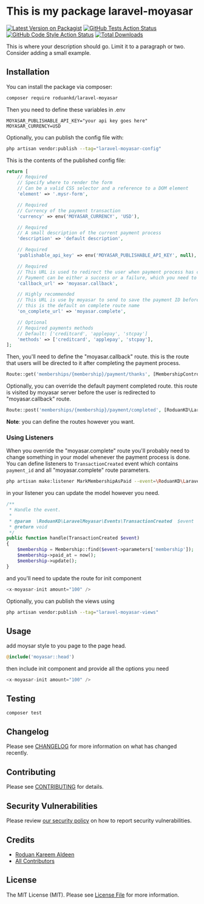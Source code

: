 # This is my package laravel-moyasar

[![Latest Version on Packagist](https://img.shields.io/packagist/v/roduankd/laravel-moyasar.svg?style=flat-square)](https://packagist.org/packages/roduankd/laravel-moyasar)
[![GitHub Tests Action Status](https://img.shields.io/github/workflow/status/roduankd/laravel-moyasar/run-tests?label=tests)](https://github.com/roduankd/laravel-moyasar/actions?query=workflow%3Arun-tests+branch%3Amain)
[![GitHub Code Style Action Status](https://img.shields.io/github/workflow/status/roduankd/laravel-moyasar/Check%20&%20fix%20styling?label=code%20style)](https://github.com/roduankd/laravel-moyasar/actions?query=workflow%3A"Check+%26+fix+styling"+branch%3Amain)
[![Total Downloads](https://img.shields.io/packagist/dt/roduankd/laravel-moyasar.svg?style=flat-square)](https://packagist.org/packages/roduankd/laravel-moyasar)

This is where your description should go. Limit it to a paragraph or two. Consider adding a small example.

## Installation

You can install the package via composer:

```bash
composer require roduankd/laravel-moyasar
```

Then you need to define these variables in .env
```dotenv
MOYASAR_PUBLISHABLE_API_KEY="your api key goes here"
MOYASAR_CURRENCY=USD
```

Optionally, you can publish the config file with:

```bash
php artisan vendor:publish --tag="laravel-moyasar-config"
```

This is the contents of the published config file:

```php
return [
    // Required
    // Specify where to render the form
    // Can be a valid CSS selector and a reference to a DOM element
    'element' => '.mysr-form',

    // Required
    // Currency of the payment transaction
    'currency' => env('MOYASAR_CURRENCY', 'USD'),

    // Required
    // A small description of the current payment process
    'description' => 'default description',

    // Required
    'publishable_api_key' => env('MOYASAR_PUBLISHABLE_API_KEY', null),

    // Required
    // This URL is used to redirect the user when payment process has completed
    // Payment can be either a success or a failure, which you need to verify on you system (We will show this in a couple of lines)
    'callback_url' => 'moyasar.callback',

    // Highly recommended
    // This URL is use by moyasar to send to save the payment ID before redirecting the user to 3-D Secure
    // this is the default on complete route name
    'on_complete_url' => 'moyasar.complete',

    // Optional
    // Required payments methods
    // Default: ['creditcard', 'applepay', 'stcpay']
    'methods' => ['creditcard', 'applepay', 'stcpay'],
];

```
Then, you'll need to define the "moyasar.callback" route. this is the route that users will be directed to it after completing the payment process.

```php
Route::get('memberships/{membership}/payment/thanks', [MembershipController::class, 'thanks'])->name('moyasar.callback');
```

Optionally, you can override the default payment completed route. this route is visited by moyasar server before the user is redirected to "moyasar.callback" route.

```php
Route::post('memberships/{membership}/payment/completed', [RoduanKD\LaravelMoyasar\Controllers\PaymentController::class, 'store'])->name('moyasar.complete');
```
**Note**: you can define the routes however you want.

### Using Listeners
When you override the "moyasar.complete" route you'll probably need to change something in your model whenever the payment process is done. You can define listeners to `TransactionCreated` event which contains `payment_id` and all "moyasar.complete" route parameters.

```bash
php artisan make:listener MarkMembershipAsPaid --event=\RoduanKD\LaravelMoyasar\Events\TransactionCreated
```
in your listener you can update the model however you need.
```php
/**
 * Handle the event.
 *
 * @param  \RoduanKD\LaravelMoyasar\Events\TransactionCreated  $event
 * @return void
 */
public function handle(TransactionCreated $event)
{
    $membership = Membership::find($event->parameters['membership']);
    $membership->paid_at = now();
    $membership->update();
}
```

and you'll need to update the route for init component
```php
<x-moyasar-init amount="100" />
```

Optionally, you can publish the views using

```bash
php artisan vendor:publish --tag="laravel-moyasar-views"
```

## Usage

add moysar style to you page to the page head.
```php
@include('moyasar::head')
```
then include init component and provide all the options you need
```php
<x-moyasar-init amount="100" />
```

## Testing

```bash
composer test
```

## Changelog

Please see [CHANGELOG](CHANGELOG.md) for more information on what has changed recently.

## Contributing

Please see [CONTRIBUTING](.github/CONTRIBUTING.md) for details.

## Security Vulnerabilities

Please review [our security policy](../../security/policy) on how to report security vulnerabilities.

## Credits

- [Roduan Kareem Aldeen](https://github.com/RoduanKD)
- [All Contributors](../../contributors)

## License

The MIT License (MIT). Please see [License File](LICENSE.md) for more information.
